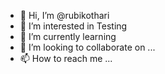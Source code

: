 - 👋 Hi, I’m @rubikothari
- 👀 I’m interested in Testing
- 🌱 I’m currently learning 
- 💞️ I’m looking to collaborate on ...
- 📫 How to reach me ...

<!---
rubikothari/rubikothari is a ✨ special ✨ repository because its `README.md` (this file) appears on your GitHub profile.
You can click the Preview link to take a look at your changes.
--->
